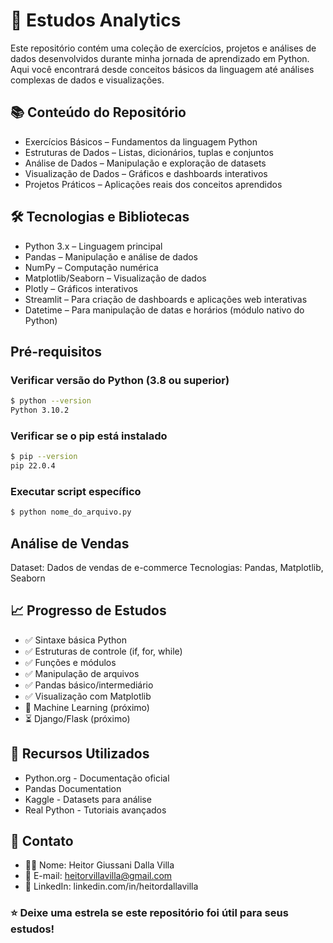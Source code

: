 # 🐍 Estudos Analytics
Este repositório contém uma coleção de exercícios, projetos e análises de dados desenvolvidos durante minha jornada de aprendizado em Python. Aqui você encontrará desde conceitos básicos da linguagem até análises complexas de dados e visualizações.

## 📚 Conteúdo do Repositório
- Exercícios Básicos – Fundamentos da linguagem Python
- Estruturas de Dados – Listas, dicionários, tuplas e conjuntos
- Análise de Dados – Manipulação e exploração de datasets
- Visualização de Dados – Gráficos e dashboards interativos
- Projetos Práticos – Aplicações reais dos conceitos aprendidos

## 🛠️ Tecnologias e Bibliotecas
- Python 3.x – Linguagem principal
- Pandas – Manipulação e análise de dados
- NumPy – Computação numérica
- Matplotlib/Seaborn – Visualização de dados
- Plotly – Gráficos interativos
- Streamlit – Para criação de dashboards e aplicações web interativas
- Datetime – Para manipulação de datas e horários (módulo nativo do Python)

## Pré-requisitos
### Verificar versão do Python (3.8 ou superior)
```bash
$ python --version
Python 3.10.2
```
### Verificar se o pip está instalado
```bash
$ pip --version
pip 22.0.4
```
### Executar script específico
```bash
$ python nome_do_arquivo.py
```

## Análise de Vendas
Dataset: Dados de vendas de e-commerce
Tecnologias: Pandas, Matplotlib, Seaborn

## 📈 Progresso de Estudos
- ✅ Sintaxe básica Python
- ✅ Estruturas de controle (if, for, while)
- ✅ Funções e módulos
- ✅ Manipulação de arquivos
- ✅ Pandas básico/intermediário
- ✅ Visualização com Matplotlib
- 🔄 Machine Learning (próximo)
- ⏳ Django/Flask (próximo)

## 🔗 Recursos Utilizados
- Python.org - Documentação oficial
- Pandas Documentation
- Kaggle - Datasets para análise
- Real Python - Tutoriais avançados

## 📧 Contato
- 👨‍💼 Nome: Heitor Giussani Dalla Villa
- 📧 E-mail: heitorvillavilla@gmail.com
- 💼 LinkedIn: linkedin.com/in/heitordallavilla

### ⭐ Deixe uma estrela se este repositório foi útil para seus estudos!
